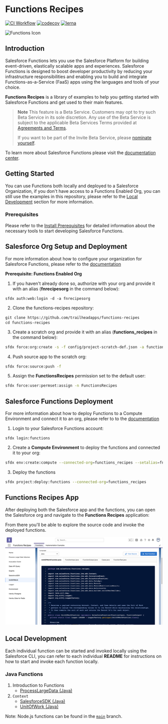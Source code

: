 # Functions Recipes

[![CI Workflow](https://github.com/trailheadapps/functions-recipes/workflows/CI/badge.svg)](https://github.com/trailheadapps/functions-recipes/actions?query=workflow%3ACI) [![codecov](https://codecov.io/gh/trailheadapps/functions-recipes/branch/main/graph/badge.svg)](https://codecov.io/gh/trailheadapps/functions-recipes) [![lerna](https://img.shields.io/badge/maintained%20with-lerna-cc00ff.svg)](https://lerna.js.org/)

![Functions Icon](images/functions_icon.png)

## Introduction

Salesforce Functions lets you use the Salesforce Platform for building event-driven, elastically scalable apps and experiences. Salesforce Functions is designed to boost developer productivity by reducing your infrastructure responsibilities and enabling you to build and integrate Functions-as-a-Service (FaaS) apps using the languages and tools of your choice.

**Functions Recipes** is a library of examples to help you getting started with Salesforce Functions and get used to their main features.

> **Note**
> This feature is a Beta Service. Customers may opt to try such Beta Service in its sole discretion. Any use of the Beta Service is subject to the applicable Beta Services Terms provided at [Agreements and Terms](https://www.salesforce.com/company/legal/agreements/).
>
> If you want to be part of the Invite Beta Service, please [nominate yourself](http://sfdc.co/functions-beta).

To learn more about Salesforce Functions please visit the [documentation center](https://developer.salesforce.com/docs/platform/functions/guide/index.html).

## Getting Started

You can use Functions both locally and deployed to a Salesforce Organization, if you don't have access to a Functions Enabled Org, you can still use the examples in this repository, please refer to the [Local Development](#local-development) section for more information.

### Prerequisites

Please refer to the [Install Prerequisites](https://developer.salesforce.com/docs/platform/functions/guide/install_intro#install-local-functions-tools) for detailed information about the necessary tools to start developing Salesforce Functions.

## Salesforce Org Setup and Deployment

For more information about how to configure your organization for Salesforce Functions, please refer to the [documentation](https://developer.salesforce.com/docs/platform/functions/guide/config-org#enable-functions-on-dev-hub-orgs)

**Prerequisite: Functions Enabled Org**

1. If you haven't already done so, authorize with your org and provide it with an alias (**fnrecipesorg** in the command below):

```
sfdx auth:web:login -d -a fnrecipesorg
```

2. Clone the functions-recipes repository:

```
git clone https://github.com/trailheadapps/functions-recipes
cd functions-recipes
```

3. Create a scratch org and provide it with an alias (**functions_recipes** in the command below):

```sh
sfdx force:org:create -s -f config/project-scratch-def.json -a functions_recipes
```

4. Push source app to the scratch org:

```sh
sfdx force:source:push -f
```

5. Assign the **FunctionsRecipes** permission set to the default user:

```sh
sfdx force:user:permset:assign -n FunctionsRecipes
```

## Salesforce Functions Deployment

For more information about how to deploy Functions to a Compute Environment and connect it to an org, please refer to to the [documentation](https://developer.salesforce.com/docs/platform/functions/guide/deploy#getting-a-list-of-deployed-functions)

1. Login to your Salesforce Functions account:

```
sfdx login:functions
```

2. Create a **Compute Environment** to deploy the functions and connected it to your org:

```sh
sfdx env:create:compute --connected-org=functions_recipes --setalias=fn_recipes
```

3. Deploy the functions

```sh
sfdx project:deploy:functions --connected-org=functions_recipes
```

## Functions Recipes App

After deploying both the Salesforce app and the functions, you can open the Salesforce org and navigate to the **Functions Recipes** application:

From there you'll be able to explore the source code and invoke the deployed functions.

![Screenshot](images/screenshot.png)

## Local Development

Each individual function can be started and invoked locally using the Salesforce CLI, you can refer to each individual **README** for instructions on how to start and invoke each function locally.

### Java Functions

1. Introduction to Functions
   - [ProcessLargeData (Java)](functions/01_Intro_ProcessLargeData_Java)
1. `Context`
   - [SalesforceSDK (Java)](functions/03_Context_SalesforceSDK_Java)
   - [UnitOfWork (Java)](functions/03_Context_UnitOfWork_Java)

Note: Node.js functions can be found in the [`main`](https://github.com/trailheadapps/functions-recipes) branch.
